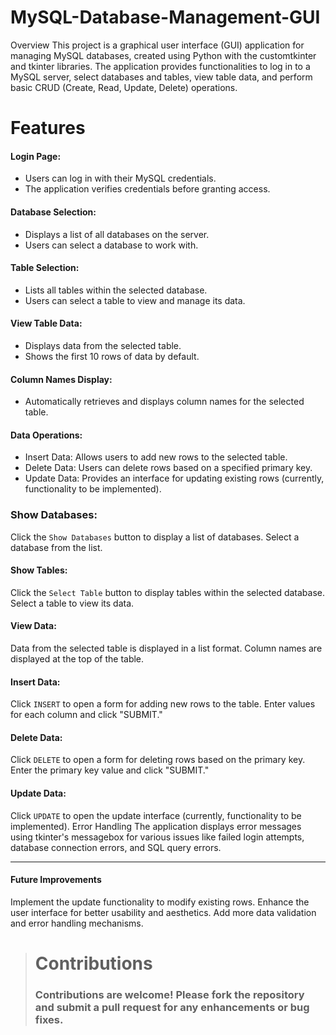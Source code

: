 # MySQL-Database-Management-GUI
Overview
This project is a graphical user interface (GUI) application for managing MySQL databases, created using Python with the customtkinter and tkinter libraries. The application provides functionalities to log in to a MySQL server, select databases and tables, view table data, and perform basic CRUD (Create, Read, Update, Delete) operations.

# Features
#### Login Page:
- Users can log in with their MySQL credentials.
- The application verifies credentials before granting access.

#### Database Selection:
- Displays a list of all databases on the server.
- Users can select a database to work with.

#### Table Selection:

- Lists all tables within the selected database.
- Users can select a table to view and manage its data.

#### View Table Data:

- Displays data from the selected table.
- Shows the first 10 rows of data by default.

#### Column Names Display:

- Automatically retrieves and displays column names for the selected table.

#### Data Operations:

* Insert Data: Allows users to add new rows to the selected table.
* Delete Data: Users can delete rows based on a specified primary key.
* Update Data: Provides an interface for updating existing rows (currently, functionality to be implemented).

### Show Databases:

Click the `Show Databases` button to display a list of databases.
Select a database from the list.
#### Show Tables:

Click the `Select Table` button to display tables within the selected database.
Select a table to view its data.
#### View Data:

Data from the selected table is displayed in a list format.
Column names are displayed at the top of the table.
#### Insert Data:

Click `INSERT` to open a form for adding new rows to the table.
Enter values for each column and click "SUBMIT."
#### Delete Data:

Click `DELETE` to open a form for deleting rows based on the primary key.
Enter the primary key value and click "SUBMIT."

#### Update Data:
Click `UPDATE` to open the update interface (currently, functionality to be implemented).
Error Handling
The application displays error messages using tkinter's messagebox for various issues like failed login attempts, database connection errors, and SQL query errors.

---


#### Future Improvements
Implement the update functionality to modify existing rows.
Enhance the user interface for better usability and aesthetics.
Add more data validation and error handling mechanisms.


> # Contributions
> ### Contributions are welcome! Please fork the repository and submit a pull request for any enhancements or bug fixes.
